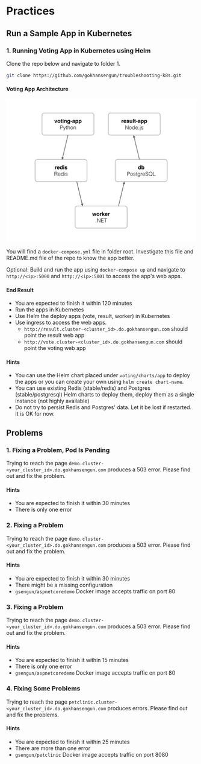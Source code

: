 # Practices

## Run a Sample App in Kubernetes

### 1. Running Voting App in Kubernetes using Helm

Clone the repo below and navigate to folder 1.

```bash
git clone https://github.com/gokhansengun/troubleshooting-k8s.git
```

#### Voting App Architecture

![Architecture diagram](architecture.png)

You will find a `docker-compose.yml` file in folder root. Investigate this file and README.md file of the repo to know the app better.

Optional: Build and run the app using `docker-compose up` and navigate to `http://<ip>:5000` and `http://<ip>:5001` to access the app's web apps.

#### End Result

- You are expected to finish it within 120 minutes
- Run the apps in Kubernetes
- Use Helm the deploy apps (vote, result, worker) in Kubernetes
- Use ingress to access the web apps.
  - `http://result.cluster-<cluster_id>.do.gokhansengun.com` should point the result web app
  - `http://vote.cluster-<cluster_id>.do.gokhansengun.com` should point the voting web app

#### Hints

- You can use the Helm chart placed under `voting/charts/app` to deploy the apps or you can create your own using `helm create chart-name`.
- You can use existing Redis (stable/redis) and Postgres (stable/postgresql) Helm charts to deploy them, deploy them as a single instance (not highly available)
- Do not try to persist Redis and Postgres' data. Let it be lost if restarted. It is OK for now.

## Problems

### 1. Fixing a Problem, Pod Is Pending

Trying to reach the page `demo.cluster-<your_cluster_id>.do.gokhansengun.com` produces a 503 error. Please find out and fix the problem.

#### Hints

- You are expected to finish it within 30 minutes
- There is only one error

### 2. Fixing a Problem

Trying to reach the page `demo.cluster-<your_cluster_id>.do.gokhansengun.com` produces a 503 error. Please find out and fix the problem.

#### Hints

- You are expected to finish it within 30 minutes
- There might be a missing configuration
- `gsengun/aspnetcoredemo` Docker image accepts traffic on port 80

### 3. Fixing a Problem

Trying to reach the page `demo.cluster-<your_cluster_id>.do.gokhansengun.com` produces a 503 error. Please find out and fix the problem.

#### Hints

- You are expected to finish it within 15 minutes
- There is only one error
- `gsengun/aspnetcoredemo` Docker image accepts traffic on port 80

### 4. Fixing Some Problems

Trying to reach the page `petclinic.cluster-<your_cluster_id>.do.gokhansengun.com` produces errors. Please find out and fix the problems.

#### Hints

- You are expected to finish it within 25 minutes
- There are more than one error
- `gsengun/petclinic` Docker image accepts traffic on port 8080
